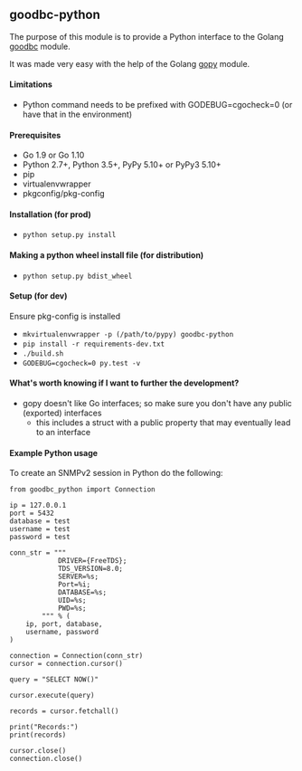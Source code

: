 ## goodbc-python

The purpose of this module is to provide a Python interface to the Golang [goodbc](https://github.com/soniah/goodbc) module.

It was made very easy with the help of the Golang [gopy](https://github.com/go-python/gopy) module.

#### Limitations

* Python command needs to be prefixed with GODEBUG=cgocheck=0 (or have that in the environment)

#### Prerequisites

* Go 1.9 or Go 1.10
* Python 2.7+, Python 3.5+, PyPy 5.10+ or PyPy3 5.10+
* pip
* virtualenvwrapper
* pkgconfig/pkg-config

#### Installation (for prod)
* ```python setup.py install``` 

#### Making a python wheel install file (for distribution)
* ```python setup.py bdist_wheel``` 

#### Setup (for dev)
Ensure pkg-config is installed

* ```mkvirtualenvwrapper -p (/path/to/pypy) goodbc-python``` 
* ```pip install -r requirements-dev.txt```
* ```./build.sh```
* ```GODEBUG=cgocheck=0 py.test -v```

#### What's worth knowing if I want to further the development?

* gopy doesn't like Go interfaces; so make sure you don't have any public (exported) interfaces
    * this includes a struct with a public property that may eventually lead to an interface


#### Example Python usage

To create an SNMPv2 session in Python do the following:

```
from goodbc_python import Connection

ip = 127.0.0.1
port = 5432
database = test
username = test
password = test

conn_str = """
            DRIVER={FreeTDS};
            TDS_VERSION=8.0;
            SERVER=%s;
            Port=%i;
            DATABASE=%s;
            UID=%s;
            PWD=%s;
        """ % (
    ip, port, database,
    username, password
)

connection = Connection(conn_str)
cursor = connection.cursor()

query = "SELECT NOW()"

cursor.execute(query)

records = cursor.fetchall()

print("Records:")
print(records)

cursor.close()
connection.close()
```
